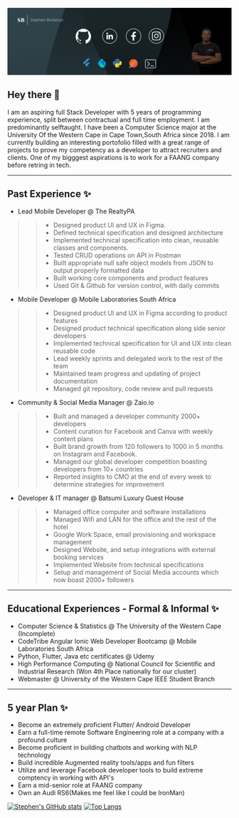 ![Social banner for StephenBoikanyo](https://github.com/StephenBoikanyo/StephenBoikanyo/blob/main/assets/Banner.png)

## Hey there 👋

I am an aspiring full Stack Developer with 5 years of programming experience, split between contractual and full time employment. I am predominantly selftaught. I have been a Computer Science major at the University Of the Western Cape in Cape Town,South Africa since 2018. I am currently building an interesting portofolio filled with a great range of projects to prove my competency as a developer to attract recruiters and clients. One of my bigggest aspirations is to work for a FAANG company before retring in tech. 

---
## Past Experience ✨
 * Lead Mobile Developer  @ The RealtyPA 
 > >* Designed product UI and UX in Figma.
 > >* Defined technical specification and designed architecture
 > >* Implemented technical specification into clean, reusable classes and components.
 > >* Tested CRUD operations on API in Postman
 > >* Built appropriate null safe object models from JSON to output properly formatted data
 > >* Built working core components and product features
 > >* Used Git & Github for version control, with daily commits
 * Mobile Developer  @ Mobile Laboratories South Africa
 > >* Designed product UI and UX in Figma according to product features
 > >* Designed product technical specification along side senior developers
 > >* Implemented technical specification for UI and UX into clean reusable code
 > >* Lead weekly sprints and delegated work to the rest of the team
 > >* Maintained team progress and updating of project documentation
 > >* Managed git repository, code review and pull requests
 * Community & Social Media Manager @ Zaio.io
 > >* Built and managed a developer community 2000+ developers
 > >* Content curation for Facebook and Canva with weekly content plans
 > >* Built brand growth from 120 followers to 1000 in 5 months on Instagram and Facebook.
 > >* Managed our global developer competition boasting developers from 10+ countries
 > >* Reported insights to CMO at the end of every week to determine strategies for improvement
 * Developer & IT manager @ Batsumi Luxury Guest House
 > >* Managed office computer and software installations
 > >* Managed Wifi and LAN for the office and the rest of the hotel
 > >* Google Work Space, email provisioning and workspace management
 > >* Designed Website, and setup integrations with external booking services
 > >* Implemented Website from technical specifications
 > >* Setup and management of Social Media accounts which now boast 2000+ followers
 
 ---
## Educational Experiences - Formal & Informal ✨

* Computer Science & Statistics @ The University of the Western Cape (Incomplete)
* CodeTribe Angular Ionic Web Developer Bootcamp @ Mobile Laboratories South Africa
* Python, Flutter, Java etc certificates @ Udemy 
* High Performance Computing @ National Council for Scientific and Industrial Research (Won 4th Place nationally for our cluster)
* Webmaster @ University of the Western Cape IEEE Student Branch 
---
## 5 year Plan ✨
* Become an extremely proficient Flutter/ Android Developer
* Earn a full-time remote Software Engineering role at a company with a profound culture
* Become proficient in building chatbots and working with NLP technology 
* Build incredible Augmented reality tools/apps and fun filters
* Utilize and leverage Facebook developer tools to build extreme comptency in working with API's 
* Earn a mid-senior role at FAANG company
* Own an Audi RS6(Makes me feel like I could be IronMan) 

[![Stephen's  GitHub stats](https://github-readme-stats.vercel.app/api?username=StephenBoikanyo)](https://github.com/anuraghazra/github-readme-stats)
[![Top Langs](https://github-readme-stats.vercel.app/api/top-langs/?username=StephenBoikanyo&layout=compact&langs_count=20)](https://github.com/anuraghazra/github-readme-stats)

